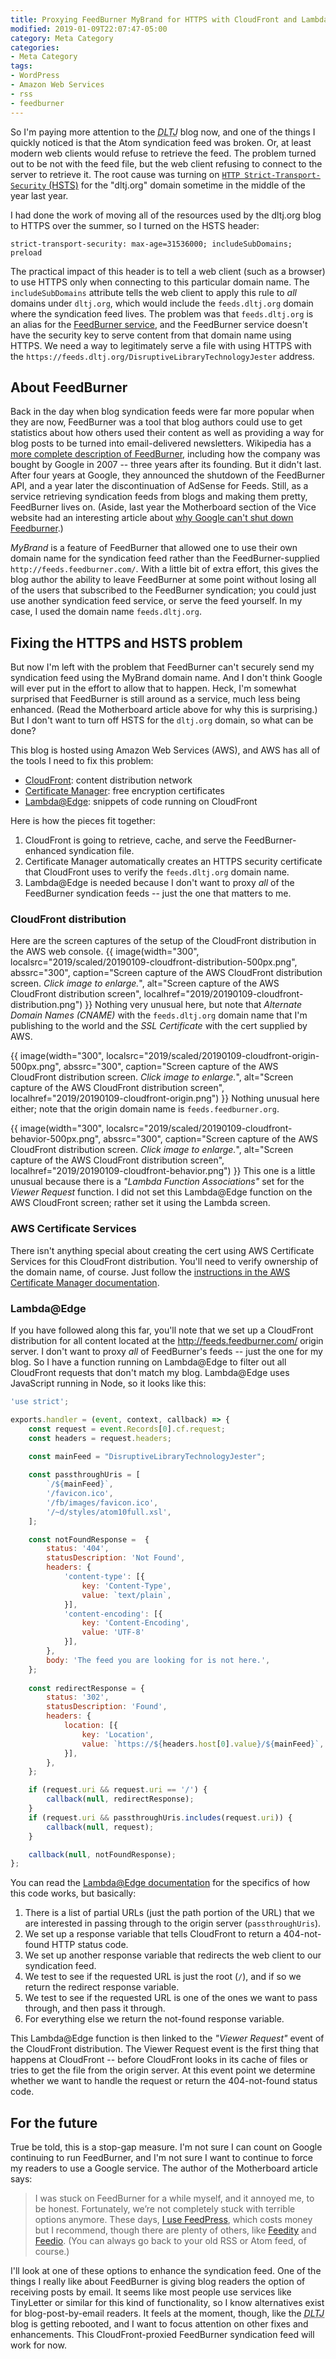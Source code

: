 ```yaml
---
title: Proxying FeedBurner MyBrand for HTTPS with CloudFront and Lambda at Edge
modified: 2019-01-09T22:07:47-05:00
category: Meta Category
categories:
- Meta Category
tags:
- WordPress
- Amazon Web Services
- rss
- feedburner
---
```

So I'm paying more attention to the <i><acronym title="Disruptive Library Technology Jester">DLTJ</acronym></i> blog now, and one of the things I quickly noticed is that the Atom syndication feed was broken.
Or, at least modern web clients would refuse to retrieve the feed.
The problem turned out to be not with the feed file, but the web client refusing to connect to the server to retrieve it.
The root cause was turning on [`HTTP Strict-Transport-Security` (HSTS)](https://developer.mozilla.org/en-US/docs/Web/HTTP/Headers/Strict-Transport-Security) for the "dltj.org" domain sometime in the middle of the year last year.

I had done the work of moving all of the resources used by the dltj.org blog to HTTPS over the summer, so I turned on the HSTS header:

```plaintext
strict-transport-security: max-age=31536000; includeSubDomains; preload
```

The practical impact of this header is to tell a web client (such as a browser) to use HTTPS only when connecting to this particular domain name.
The `includeSubDomains` attribute tells the web client to apply this rule to _all_ domains under `dltj.org`, which would include the `feeds.dltj.org` domain where the syndication feed lives.
The problem was that `feeds.dltj.org` is an alias for the [FeedBurner service](https://feedburner.google.com/), and the FeedBurner service doesn't have the security key to serve content from that domain name using HTTPS.
We need a way to legitimately serve a file with using HTTPS with the `https://feeds.dltj.org/DisruptiveLibraryTechnologyJester` address.

## About FeedBurner
Back in the day when blog syndication feeds were far more popular when they are now, FeedBurner was a tool that blog authors could use to get statistics about how others used their content as well as providing a way for blog posts to be turned into email-delivered newsletters.
Wikipedia has a [more complete description of FeedBurner](https://en.wikipedia.org/wiki/FeedBurner), including how the company was bought by Google in 2007 -- three years after its founding.
But it didn't last.
After four years at Google, they announced the shutdown of the FeedBurner API, and a year later the discontinuation of AdSense for Feeds.
Still, as a service retrieving syndication feeds from blogs and making them pretty, FeedBurner lives on.
(Aside, last year the Motherboard section of the Vice website had an interesting article about [why Google can't shut down Feedburner](https://motherboard.vice.com/en_us/article/ywqz4x/googles-forgotten-service-how-feedburner-became-a-zombie).)

*_MyBrand_* is a feature of FeedBurner that allowed one to use their own domain name for the syndication feed rather than the FeedBurner-supplied `http://feeds.feedburner.com/`.
With a little bit of extra effort, this gives the blog author the ability to leave FeedBurner at some point without losing all of the users that subscribed to the FeedBurner syndication; you could just use another syndication feed service, or serve the feed yourself.
In my case, I used the domain name `feeds.dltj.org`.

## Fixing the HTTPS and HSTS problem
But now I'm left with the problem that FeedBurner can't securely send my syndication feed using the MyBrand domain name.
And I don't think Google will ever put in the effort to allow that to happen.
Heck, I'm somewhat surprised that FeedBurner is still around as a service, much less being enhanced.
(Read the Motherboard article above for why this is surprising.)
But I don't want to turn off HSTS for the `dltj.org` domain, so what can be done?

This blog is hosted using Amazon Web Services (AWS), and AWS has all of the tools I need to fix this problem:

* [CloudFront](https://aws.amazon.com/cloudfront/): content distribution network
* [Certificate Manager](https://docs.aws.amazon.com/acm/latest/userguide/acm-overview.html): free encryption certificates
* [Lambda@Edge](https://docs.aws.amazon.com/lambda/latest/dg/lambda-edge.html): snippets of code running on CloudFront

Here is how the pieces fit together:

1. CloudFront is going to retrieve, cache, and serve the FeedBurner-enhanced syndication file.
2. Certificate Manager automatically creates an HTTPS security certificate that CloudFront uses to verify the `feeds.dltj.org` domain name.
3. Lambda@Edge is needed because I don't want to proxy _all_ of the FeedBurner syndication feeds -- just the one that matters to me.

### CloudFront distribution
Here are the screen captures of the setup of the CloudFront distribution in the AWS web console.
{{ image(width="300", localsrc="2019/scaled/20190109-cloudfront-distribution-500px.png", abssrc="300", caption="Screen capture of the AWS CloudFront distribution screen. <i>Click image to enlarge.</i>", alt="Screen capture of the AWS CloudFront distribution screen", localhref="2019/20190109-cloudfront-distribution.png") }}
Nothing very unusual here, but note that _Alternate Domain Names (CNAME)_ with the `feeds.dltj.org` domain name that I'm publishing to the world and the _SSL Certificate_ with the cert supplied by AWS.

{{ image(width="300", localsrc="2019/scaled/20190109-cloudfront-origin-500px.png", abssrc="300", caption="Screen capture of the AWS CloudFront distribution screen. <i>Click image to enlarge.</i>", alt="Screen capture of the AWS CloudFront distribution screen", localhref="2019/20190109-cloudfront-origin.png") }}
Nothing unusual here either; note that the origin domain name is `feeds.feedburner.org`.

{{ image(width="300", localsrc="2019/scaled/20190109-cloudfront-behavior-500px.png", abssrc="300", caption="Screen capture of the AWS CloudFront distribution screen. <i>Click image to enlarge.</i>", alt="Screen capture of the AWS CloudFront distribution screen", localhref="2019/20190109-cloudfront-behavior.png") }}
This one is a little unusual because there is a _"Lambda Function Associations"_ set for the _Viewer Request_ function.
I did not set this Lambda@Edge function on the AWS CloudFront screen; rather set it using the Lambda screen.

### AWS Certificate Services
There isn't anything special about creating the cert using AWS Certificate Services for this CloudFront distribution.
You'll need to verify ownership of the domain name, of course.
Just follow the [instructions in the AWS Certificate Manager documentation](https://docs.aws.amazon.com/acm/latest/userguide/acm-services.html).

### Lambda@Edge
If you have followed along this far, you'll note that we set up a CloudFront distribution for all content located at the http://feeds.feedburner.com/ origin server.
I don't want to proxy _all_ of FeedBurner's feeds -- just the one for my blog.
So I have a function running on Lambda@Edge to filter out all CloudFront requests that don't match my blog.
Lambda@Edge uses JavaScript running in Node, so it looks like this:

```javascript
'use strict';

exports.handler = (event, context, callback) => {
    const request = event.Records[0].cf.request;
    const headers = request.headers;

    const mainFeed = "DisruptiveLibraryTechnologyJester";
    
    const passthroughUris = [
        `/${mainFeed}`,
        '/favicon.ico',
        '/fb/images/favicon.ico',
        '/~d/styles/atom10full.xsl',
    ];

    const notFoundResponse =  {
        status: '404',
        statusDescription: 'Not Found',
        headers: {
            'content-type': [{
                key: 'Content-Type',
                value: `text/plain`,
            }],
            'content-encoding': [{
                key: 'Content-Encoding',
                value: 'UTF-8'
            }],
        },
        body: 'The feed you are looking for is not here.',
    };
    
    const redirectResponse = {
        status: '302',
        statusDescription: 'Found',
        headers: {
            location: [{
                key: 'Location',
                value: `https://${headers.host[0].value}/${mainFeed}`,
            }],
        },
    };

    if (request.uri && request.uri == '/') {
        callback(null, redirectResponse);
    }
    if (request.uri && passthroughUris.includes(request.uri)) {
        callback(null, request);
    }

    callback(null, notFoundResponse);
};
```

You can read the [Lambda@Edge documentation](https://docs.aws.amazon.com/lambda/latest/dg/lambda-edge.html) for the specifics of how this code works, but basically:
1. There is a list of partial URLs (just the path portion of the URL) that we are interested in passing through to the origin server (`passthroughUris`).
1. We set up a response variable that tells CloudFront to return a 404-not-found HTTP status code.
1. We set up another response variable that redirects the web client to our syndication feed.
1. We test to see if the requested URL is just the root (`/`), and if so we return the redirect response variable.
1. We test to see if the requested URL is one of the ones we want to pass through, and then pass it through.
1. For everything else we return the not-found response variable.

This Lambda@Edge function is then linked to the _"Viewer Request"_ event of the CloudFront distribution.
The Viewer Request event is the first thing that happens at CloudFront -- before CloudFront looks in its cache of files or tries to get the file from the origin server.
At this event point we determine whether we want to handle the request or return the 404-not-found status code.

## For the future
True be told, this is a stop-gap measure.
I'm not sure I can count on Google continuing to run FeedBurner, and I'm not sure I want to continue to force my readers to use a Google service.
The author of the Motherboard article says:
> I was stuck on FeedBurner for a while myself, and it annoyed me, to be honest. Fortunately, we’re not completely stuck with terrible options anymore. These days, [I use FeedPress](https://feed.press/), which costs money but I recommend, though there are plenty of others, like [Feedity](https://feedity.com/) and [Feedio](http://www.feedio.co/). (You can always go back to your old RSS or Atom feed, of course.)

I'll look at one of these options to enhance the syndication feed.
One of the things I really like about FeedBurner is giving blog readers the option of receiving posts by email.
It seems like most people use services like TinyLetter or similar for this kind of functionality, so I know alternatives exist for blog-post-by-email readers.
It feels at the moment, though, like the <i><acronym title="Disruptive Library Technology Jester">DLTJ</acronym></i> blog is getting rebooted, and I want to focus attention on other fixes and enhancements.
This CloudFront-proxied FeedBurner syndication feed will work for now.